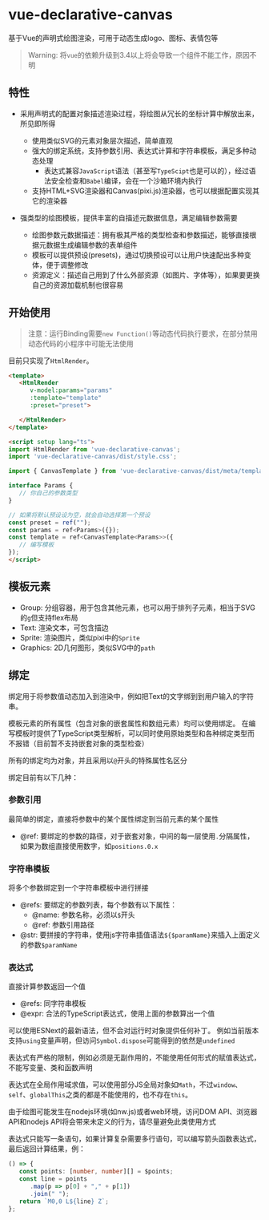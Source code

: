 # vue-declarative-canvas

基于Vue的声明式绘图渲染，可用于动态生成logo、图标、表情包等

> Warning: 将`vue`的依赖升级到3.4以上将会导致一个组件不能工作，原因不明

## 特性

*  采用声明式的配置对象描述渲染过程，将绘图从冗长的坐标计算中解放出来，所见即所得

   * 使用类似SVG的元素对象层次描述，简单直观
   * 强大的绑定系统，支持参数引用、表达式计算和字符串模板，满足多种动态处理
      * 表达式兼容`JavaScript`语法（甚至写`TypeScipt`也是可以的），经过语法安全检查和`Babel`编译，会在一个沙箱环境内执行
   * 支持HTML+SVG渲染器和Canvas(pixi.js)渲染器，也可以根据配置实现其它的渲染器

* 强类型的绘图模板，提供丰富的自描述元数据信息，满足编辑参数需要
   * 绘图参数元数据描述：拥有极其严格的类型检查和参数描述，能够直接根据元数据生成编辑参数的表单组件
   * 模板可以提供预设(presets)，通过切换预设可以让用户快速配出多种变体，便于调整修改
   * 资源定义：描述自己用到了什么外部资源（如图片、字体等），如果要更换自己的资源加载机制也很容易

## 开始使用

> 注意：运行Binding需要`new Function()`等动态代码执行要求，在部分禁用动态代码的小程序中可能无法使用

目前只实现了`HtmlRender`。

```html
<template>
   <HtmlRender
      v-model:params="params"
      :template="template" 
      :preset="preset">

   </HtmlRender>
</template>

<script setup lang="ts">
import HtmlRender from 'vue-declarative-canvas';
import 'vue-declarative-canvas/dist/style.css';

import { CanvasTemplate } from 'vue-declarative-canvas/dist/meta/template';

interface Params {
   // 你自己的参数类型
}

// 如果将默认预设设为空，就会自动选择第一个预设
const preset = ref("");
const params = ref<Params>({});
const template = ref<CanvasTemplate<Params>>({
   // 编写模板
});
</script>

```

## 模板元素

* Group: 分组容器，用于包含其他元素，也可以用于排列子元素，相当于SVG的`g`但支持flex布局
* Text: 渲染文本，可包含描边
* Sprite: 渲染图片，类似pixi中的`Sprite`
* Graphics: 2D几何图形，类似SVG中的`path`

## 绑定

绑定用于将参数值动态加入到渲染中，例如把Text的文字绑到到用户输入的字符串。

模板元素的所有属性（包含对象的嵌套属性和数组元素）均可以使用绑定。
在编写模板时提供了TypeScript类型解析，可以同时使用原始类型和各种绑定类型而不报错（目前暂不支持嵌套对象的类型检查）

所有的绑定均为对象，并且采用以`@`开头的特殊属性名区分

绑定目前有以下几种：

### 参数引用

最简单的绑定，直接将参数中的某个属性绑定到当前元素的某个属性
* @ref: 要绑定的参数的路径，对于嵌套对象，中间的每一层使用`.`分隔属性，如果为数组直接使用数字，如`positions.0.x`

### 字符串模板

将多个参数绑定到一个字符串模板中进行拼接
* @refs: 要绑定的参数列表，每个参数有以下属性：
   * @name: 参数名称，必须以`$`开头
   * @ref: 参数引用路径
* @str: 要拼接的字符串，使用js字符串插值语法`${$paramName}`来插入上面定义的参数`$paramName`

### 表达式
直接计算参数返回一个值

* @refs: 同字符串模板
* @expr: 合法的TypeScript表达式，使用上面的参数算出一个值

可以使用ESNext的最新语法，但不会对运行时对象提供任何补丁。
例如当前版本支持`using`变量声明，但访问`Symbol.dispose`可能得到的依然是`undefined`

表达式有严格的限制，例如必须是无副作用的，不能使用任何形式的赋值表达式，不能写变量、类和函数声明

表达式在全局作用域求值，可以使用部分JS全局对象如`Math`，不过`window`、`self`、`globalThis`之类的都是不能使用的，也不存在`this`。

由于绘图可能发生在nodejs环境(如nw.js)或者web环境，访问DOM API、浏览器API和nodejs API将会带来未定义的行为，请尽量避免此类使用方式

表达式只能写一条语句，如果计算复杂需要多行语句，可以编写箭头函数表达式，最后返回计算结果，例：

```typescript
() => {
   const points: [number, number][] = $points;
   const line = points
      .map(p => p[0] + "," + p[1])
      .join(" ");
   return `M0,0 L${line} Z`;
};
```
